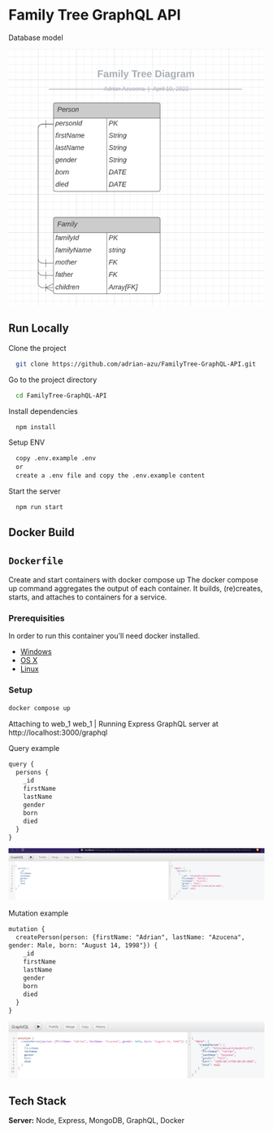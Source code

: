 
# Family Tree GraphQL API
Database model
 
![Diagram](/images/family-tree-diagram.PNG?raw=true "Diagram")

## Run Locally

Clone the project

```bash
  git clone https://github.com/adrian-azu/FamilyTree-GraphQL-API.git
```

Go to the project directory

```bash
  cd FamilyTree-GraphQL-API
```

Install dependencies

```bash
  npm install
```
Setup ENV
```bash
  copy .env.example .env
  or
  create a .env file and copy the .env.example content
```

Start the server

```bash
  npm run start
```
## Docker Build

## `Dockerfile`
Create and start containers with docker compose up
The docker compose up command aggregates the output of each container. It builds, (re)creates, starts, and attaches to containers for a service.
### Prerequisities
In order to run this container you'll need docker installed.

* [Windows](https://docs.docker.com/windows/started)
* [OS X](https://docs.docker.com/mac/started/)
* [Linux](https://docs.docker.com/linux/started/)

### Setup

```bash
docker compose up
```
Attaching to web_1
web_1  | Running Express GraphQL server at http://localhost:3000/graphql

Query example
```
query {
  persons {
    _id
    firstName
    lastName
    gender
    born
    died
  }
}
```
![Demo query](/images/demo.PNG?raw=true "Demo")

Mutation example
```
mutation {
  createPerson(person: {firstName: "Adrian", lastName: "Azucena", gender: Male, born: "August 14, 1998"}) {
    _id
    firstName
    lastName
    gender
    born
    died
  }
}
```

![Demo mutation](/images/mutation.PNG?raw=true "Demo")
## Tech Stack

**Server:** Node, Express, MongoDB, GraphQL, Docker

